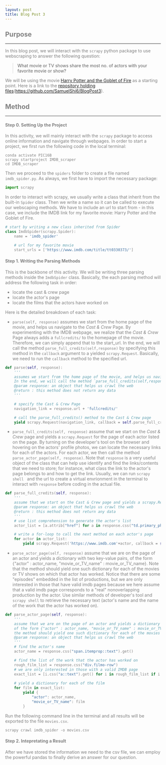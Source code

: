 ```yaml
---
layout: post
title: Blog Post 3
---
```


## <font color = grey>Purpose
---
In this blog post, we will interact with the `scrapy` python package to use webscraping to answer the following question:
> What movie or TV shows share the most no. of actors with your favorite movie or show?

We will be using the movie [Harry Potter and the Goblet of Fire](https://www.imdb.com/title/tt0330373/) as a starting point. Here is a link to the [repository holding files](https://github.com/SamuelShi6/BlogPost3)(https://github.com/SamuelShi6/BlogPost3). 

## <font color = grey>Method
---
#### Step 0. Setting Up the Project
In this activity, we will mainly interact with the `scrapy` package to access online information and navigate through webpages. 
In order to start a project, we first run the following code in the local terminal:
```
conda activate PIC16B
scrapy startproject IMDB_scraper
cd IMDB_scraper
```
Then we proceed to the `spiders` folder to create a file named `imdb_spider.py`. 
As always, we first have to import the necessary package:
```python
import scrapy
```
In order to interact with scrapy, we usually write a class that inherit from the built-in `Spider` class. Then we write a name so it can be called to execute our webscaping methods. We have to include an url to start from - in this case, we include the IMDB link for my favorite movie: Harry Potter and the Goblet of Fire. 
```python
# start by writing a new class inherited from Spider
class ImdbSpider(scrapy.Spider):
    name = 'imdb_spider'

    # url for my favorite movie
    start_urls = ['https://www.imdb.com/title/tt0330373/']
```

#### Step 1. Writing the Parsing Methods
This is the backbone of this activity. We will be writing three parsing methods inside the `ImdbSpider` class. Basically, the each parsing method will address the following task in order:
- locate the cast & crew page
- locate the actor's page
- locate the films that the actors have worked on 

Here is the detailed breakdown of each task:
-  `parse(self, response)` assumes we start from the home page of the movie, and helps us navigate to the *Cast & Crew* Page. By experimenting with the IMDB webpage, we realize that the *Cast & Crew* Page always adds a `fullcredits/` to the homepage of the movie. Therefore, we can simply append that to the start_url. In the end, we will call the method `parse_full_credits(self,response)` by specifying this method in the `callback` argument to a yielded `scrapy.Request`. Basically, we need to run the `callback` method to the specified url. 

```python
def parse(self, response):
    '''
    assumes we start from the home page of the movie, and helps us navigate to the Cast & Crew Page.
    In the end, we will call the method `parse_full_credits(self,response)`
    @param response: an object that helps us crawl the web
    @return : this method does not return any data
    '''

    # specify the Cast & Crew Page
    navigation_link = response.url + 'fullcredits/'

    # call the parse_full_credits() method to the Cast & Crew page
    yield scrapy.Request(navigation_link, callback = self.parse_full_credits)
```

- `parse_full_credits(self, response)` assume that we start on the *Cast & Crew* page and yields a `scrapy.Request` for the page of each actor listed on the page. By turning on the developer's tool on the browser and hovering on the actors' profile photos, we can locate the necessary links for each of the actors. For each actor, we then call the method `parse_actor_page(self, response)`. Note that `response` is a very useful object of the class that can help use identify and find the links/contents that we need to store; for instance, what class the link to the actor's page belongs to and how to get the link. Usually, we can run `scrapy shell ` and the url to create a virtual envrionment in the terminal to interact with `response` before coding in the actual file. 

```python
def parse_full_credits(self, response):
    '''
    assume that we start on the Cast & Crew page and yields a scrapy.Request for the page of each actor listed on the page
    @param response: an object that helps us crawl the web
    @return : this method does not return any data
    '''
    # use list comprehension to generate the actor's list
    actor_list = [a.attrib["href"] for a in response.css("td.primary_photo a")]

    # write a for-loop to call the next method on each actor's page
    for actor in actor_list:
        yield scrapy.Request('https://www.imdb.com'+actor, callback = self.parse_actor_page)
```
- `parse_actor_page(self, response)` assume that we are on the page of an actor and yields a dictionary with two key-value pairs, of the form {"actor" : actor_name, "movie_or_TV_name" : movie_or_TV_name}. Note that the method should yield one such dictionary for each of the movies or TV shows on which that actor has worked. Notice that there are some "episodes" embedded in the list of productions, but we are only interested in those that have valid imdb pages because we here assume that a valid imdb page corresponds to a "real" nonoverlapping production by the actor. Use similar methods of developer's tool and `scrapy shell` to retrieve the necessary text (actor's name and the name of the work that the actor has worked on). 

```python
def parse_actor_page(self, response):
    '''
    assume that we are on the page of an actor and yields a dictionary with two key-value pairs, 
    of the form {"actor" : actor_name, "movie_or_TV_name" : movie_or_TV_name}. 
    the method should yield one such dictionary for each of the movies or TV shows on which that actor has worked.
    @param response: an object that helps us crawl the web
    '''
    # find the actor's name
    actor_name = response.css("span.itemprop::text").get()

    # find the list of the work that the actor has worked on 
    rough_film_list = response.css("div.filmo-row")
    # we are only interested in those with a valid IMDB page
    exact_list = [i.css("a::text").get() for i in rough_film_list if i.css("::attr(id)") and i.css("a")]
    
    # yield a dictionary for each of the film 
    for film in exact_list:
        yield {
            "actor": actor_name,
            "movie_or_TV_name": film
        }
```

Run the following command line in the terminal and all results will be exported to the file `movies.csv`.
```
scrapy crawl imdb_spider -o movies.csv
```

#### Step 2. Intepretating a Result
After we have stored the information we need to the csv file, we can employ the powerful pandas to finally derive an answer for our question. 